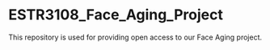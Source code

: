 # ESTR3108_Face_Aging_Project
This repository is used for providing open access to our Face Aging project.
